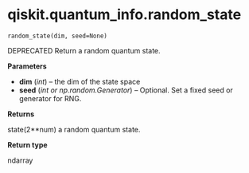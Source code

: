<span id="qiskit-quantum-info-random-state" />

# qiskit.quantum\_info.random\_state

<span id="undefined" />

`random_state(dim, seed=None)`

DEPRECATED Return a random quantum state.

**Parameters**

*   **dim** (*int*) – the dim of the state space
*   **seed** (*int or np.random.Generator*) – Optional. Set a fixed seed or generator for RNG.

**Returns**

state(2\*\*num) a random quantum state.

**Return type**

ndarray
